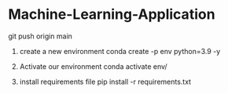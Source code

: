 # Machine-Learning-Application
git push origin main

1. create a new environment 
conda create -p env python=3.9 -y

2. Activate our environment 
conda activate env/ 

3. install requirements file
pip install -r requirements.txt